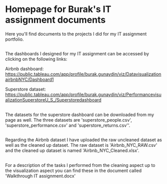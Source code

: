 # Homepage for Burak's IT assignment documents
Here you'll find documents to the projects I did for my IT assignment portfolio.
##
The dashboards I designed for my IT assignment can be accessed by clicking on the following links:

Airbnb dashboard:
https://public.tableau.com/app/profile/burak.gunaydin/viz/DatavisualizationairbnbNYC/Dashboard1

Superstore dataset: https://public.tableau.com/app/profile/burak.gunaydin/viz/PerformancevisualizationSuperstoreU_S_/Superstoredashboard
##
The datasets for the superstore dashboard can be downloaded from my page as well. The three datasets are 'superstore_people.csv', 'superstore_performance.csv' and 'superstore_returns.csv''.

## 

Regarding the Airbnb dataset I have uploaded the raw uncleaned dataset as well as the cleaned up dataset.
The raw dataset is 'Airbnb_NYC_RAW.csv' and the cleaned up dataset is named 'Airbnb_NYC_Cleaned.xlsx'.
##
For a description of the tasks I performed from the cleaning aspect up to the visualization aspect you can find these in the document called 'Walkthrough IT assignment.docx'
##
